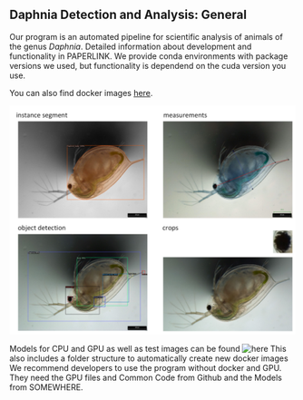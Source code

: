 ## Daphnia Detection and Analysis: General

Our program is an automated pipeline for scientific analysis of animals of the genus *Daphnia*. Detailed information about development and functionality in PAPERLINK.
We provide conda environments with package versions we used, but functionality is dependend on the cuda version you use.

You can also find docker images [here](https://hub.docker.com/repository/docker/fipsik/fullimage/general).

![image](https://github.com/Fipsii/DaphniaDetector/blob/main/Zeichnung4.png?raw=true)

Models for CPU and GPU as well as test images can be found ![here](A_Link) This also includes a folder structure to automatically create new docker images
We recommend developers to use the program without docker and GPU. They need the GPU files and Common Code from Github and the Models from SOMEWHERE.


